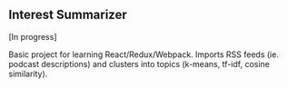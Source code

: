 ## Interest Summarizer

[In progress]

Basic project for learning React/Redux/Webpack.
Imports RSS feeds (ie. podcast descriptions) and clusters into topics (k-means, tf-idf, cosine similarity).
